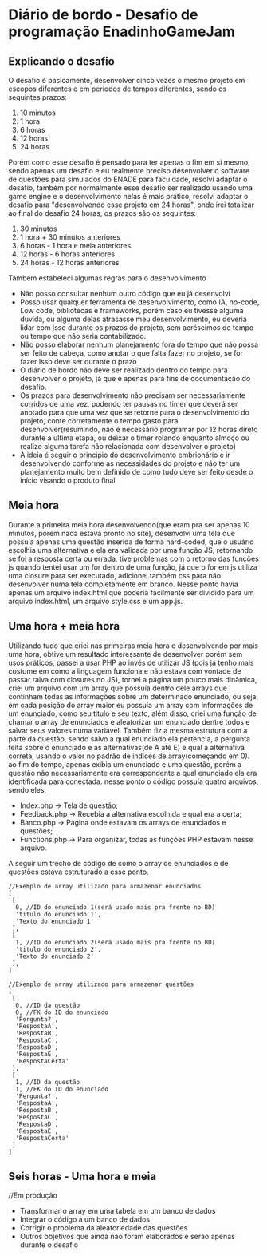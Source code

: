 # Diário de bordo - Desafio de programação EnadinhoGameJam

## Explicando o desafio

O desafio é basicamente, desenvolver cinco vezes o mesmo projeto em escopos diferentes e em períodos de tempos diferentes, sendo os seguintes prazos:

1. 10 minutos
2. 1 hora
3. 6 horas
4. 12 horas
5. 24 horas

Porém como esse desafio é pensado para ter apenas o fim em si mesmo, sendo apenas um desafio e eu realmente preciso desenvolver o software de questões para simulados do ENADE para faculdade, resolvi adaptar o desafio, também por normalmente esse desafio ser realizado usando uma game engine e o desenvolvimento nelas é mais prático, resolvi adaptar o desafio para "desenvolvendo esse projeto em 24 horas", onde irei totalizar ao final do desafio 24 horas, os prazos são os seguintes:

1. 30 minutos
2. 1 hora + 30 minutos anteriores
3. 6 horas - 1 hora e meia anteriores
4. 12 horas - 6 horas anteriores
5. 24 horas - 12 horas anteriores

Também estabeleci algumas regras para o desenvolvimento

* Não posso consultar nenhum outro código que eu já desenvolvi
* Posso usar qualquer ferramenta de desenvolvimento, como IA, no-code, Low code, bibliotecas e frameworks, porém caso eu tivesse alguma duvida, ou alguma delas atrasasse meu desenvolvimento, eu deveria lidar com isso durante os prazos do projeto, sem acréscimos de tempo ou tempo que não seria contabilizado.
* Não posso elaborar nenhum planejamento fora do tempo que não possa ser feito de cabeça, como anotar o que falta fazer no projeto, se for fazer isso deve ser durante o prazo
* O diário de bordo não deve ser realizado dentro do tempo para desenvolver o projeto, já que é apenas para fins de documentação do desafio.
* Os prazos para desenvolvimento não precisam ser necessariamente corridos de uma vez, podendo ter pausas no timer que deverá ser anotado para que uma vez que se retorne para o desenvolvimento do projeto, conte corretamente o tempo gasto para desenvolver(resumindo, não é necessário programar por 12 horas direto durante a ultima etapa, ou deixar o timer rolando enquanto almoço ou realizo alguma tarefa não relacionada com desenvolver o projeto)
* A ideia é seguir o principio do desenvolvimento embrionário e ir desenvolvendo conforme as necessidades do projeto e não ter um planejamento muito bem definido de como tudo deve ser feito desde o início visando o produto final

## Meia hora

Durante a primeira meia hora desenvolvendo(que eram pra ser apenas 10 minutos, porém nada estava pronto no site), desenvolvi uma tela que possuía apenas uma questão inserida de forma hard-coded, que o usuário escolhia uma alternativa e ela era validada por uma função JS, retornando se foi a resposta certa ou errada, tive problemas com o retorno das funções js quando tentei usar um for dentro de uma função, já que o for em js utiliza uma closure para ser executado, adicionei também css para não desenvolver numa tela completamente em branco.
Nesse ponto havia apenas um arquivo index.html que poderia facilmente ser dividido para um arquivo index.html, um arquivo style.css e um app.js.

## Uma hora + meia hora

Utilizando tudo que criei nas primeiras meia hora e desenvolvendo por mais uma hora, obtive um resultado interessante de desenvolver porém sem usos práticos, passei a usar PHP ao invés de utilizar JS (pois já tenho mais costume em como a linguagem funciona e não estava com vontade de passar raiva com closures no JS), tornei a página um pouco mais dinâmica, criei um arquivo com um array que possuía dentro dele arrays que continham todas as informações sobre um determinado enunciado, ou seja, em cada posição do array maior eu possuía um array com informações de um enunciado, como seu titulo e seu texto, além disso, criei uma função de chamar o array de enunciados e aleatorizar um enunciado dentre todos e salvar seus valores numa variável.
Também fiz a mesma estrutura com a parte da questão, sendo salvo a qual enunciado ela pertencia, a pergunta feita sobre o enunciado e as alternativas(de A até E) e qual a alternativa correta, usando o valor no padrão de indices de array(começando em 0).
ao fim do tempo, apenas exibia um enunciado e uma questão, porém a questão não necessariamente era correspondente a qual enunciado ela era identificada para conectada.
nesse ponto o código possuía quatro arquivos, sendo eles,

* Index.php -> Tela de questão;
* Feedback.php -> Recebia a alternativa escolhida e qual era a certa;
* Banco.php -> Página onde estavam os arrays de enunciados e questões;
* Functions.php -> Para organizar, todas as funções PHP estavam nesse arquivo.

A seguir um trecho de código de como o array de enunciados e de questões estava estruturado a esse ponto.

```
//Exemplo de array utilizado para armazenar enunciados
[
 [
  0, //ID do enunciado 1(será usado mais pra frente no BD)
  'titulo do enunciado 1',
  'Texto do enunciado 1'
 ],
 [
  1, //ID do enunciado 2(será usado mais pra frente no BD)
  'titulo do enunciado 2',
  'Texto do enunciado 2'
 ],
]

//Exemplo de array utilizado para armazenar questões
[
 [
  0, //ID da questão
  0, //FK do ID do enunciado
  'Pergunta?',
  'RespostaA',
  'RespostaB',
  'RespostaC',
  'RespostaD',
  'RespostaE',
  'RespostaCerta'
 ],
 [
  1, //ID da questão
  1, //FK do ID do enunciado
  'Pergunta?',
  'RespostaA',
  'RespostaB',
  'RespostaC',
  'RespostaD',
  'RespostaE',
  'RespostaCerta'
 ]
]
```

## Seis horas - Uma hora e meia
//Em produção

* Transformar o array em uma tabela em um banco de dados
* Integrar o código a um banco de dados
* Corrigir o problema da aleatoriedade das questões
* Outros objetivos que ainda não foram elaborados e serão apenas durante o desafio
